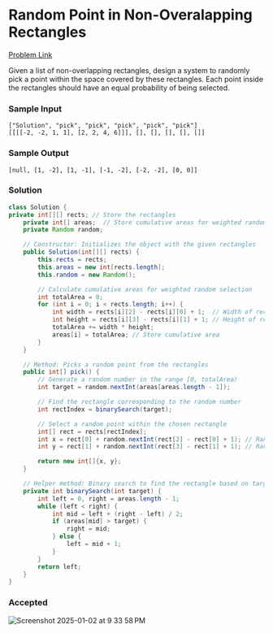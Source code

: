 # Random Point in Non-Overalapping Rectangles

[Problem Link](https://leetcode.com/problems/random-point-in-non-overlapping-rectangles/description/) 

Given a list of non-overlapping rectangles, design a system to randomly pick a point within the space covered by these rectangles. 
Each point inside the rectangles should have an equal probability of being selected.



### Sample Input 
```
["Solution", "pick", "pick", "pick", "pick", "pick"]
[[[[-2, -2, 1, 1], [2, 2, 4, 6]]], [], [], [], [], []]
```
### Sample Output 
```
[null, [1, -2], [1, -1], [-1, -2], [-2, -2], [0, 0]]
```

### Solution
```java
class Solution {
private int[][] rects; // Store the rectangles
    private int[] areas;  // Store cumulative areas for weighted random selection
    private Random random;

    // Constructor: Initializes the object with the given rectangles
    public Solution(int[][] rects) {
        this.rects = rects;
        this.areas = new int[rects.length];
        this.random = new Random();

        // Calculate cumulative areas for weighted random selection
        int totalArea = 0;
        for (int i = 0; i < rects.length; i++) {
            int width = rects[i][2] - rects[i][0] + 1;  // Width of rectangle
            int height = rects[i][3] - rects[i][1] + 1; // Height of rectangle
            totalArea += width * height;
            areas[i] = totalArea; // Store cumulative area
        }
    }

    // Method: Picks a random point from the rectangles
    public int[] pick() {
        // Generate a random number in the range [0, totalArea)
        int target = random.nextInt(areas[areas.length - 1]);

        // Find the rectangle corresponding to the random number
        int rectIndex = binarySearch(target);

        // Select a random point within the chosen rectangle
        int[] rect = rects[rectIndex];
        int x = rect[0] + random.nextInt(rect[2] - rect[0] + 1); // Random x
        int y = rect[1] + random.nextInt(rect[3] - rect[1] + 1); // Random y

        return new int[]{x, y};
    }

    // Helper method: Binary search to find the rectangle based on target area
    private int binarySearch(int target) {
        int left = 0, right = areas.length - 1;
        while (left < right) {
            int mid = left + (right - left) / 2;
            if (areas[mid] > target) {
                right = mid;
            } else {
                left = mid + 1;
            }
        }
        return left;
    }
}
```

### Accepted
![Screenshot 2025-01-02 at 9 33 58 PM](https://github.com/user-attachments/assets/47c11a91-9076-4055-80e4-bb21ecab98eb)
